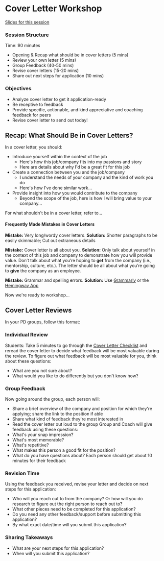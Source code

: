 # Cover Letter Workshop

[Slides for this session](https://docs.google.com/presentation/d/16WIW5ERLI_tP1SNl0JcgOnv23Vzd7EYCFrmMDqijzR4/edit?usp=sharing)

### Session Structure
Time: 90 minutes

* Opening & Recap what should be in cover letters (5 mins)
* Review your own letter (5 mins)
* Group Feedback (40-50 mins)
* Revise cover letters (15-20 mins)
* Share out next steps for application (10 mins)

### Objectives
* Analyze cover letter to get it application-ready
* Be receptive to feedback
* Provide specific, actionable, and kind appreciative and coaching feedback for peers
* Revise cover letter to send out today!

## Recap: What Should Be in Cover Letters?
In a cover letter, you should:

* Introduce yourself within the context of the job
    * Here's how this job/company fits into my passions and story
    * Here are details about why I'd be a great fit for this job
* Create a connection between you and the job/company
    * I understand the needs of your company and the kind of work you do
    * Here's how I've done similar work...
* Provide insight into how you would contribute to the company
    * Beyond the scope of the job, here is how I will bring value to your company...
    
For what shouldn't be in a cover letter, refer to...
#### Frequently Made Mistakes in Cover Letters

**Mistake:** Very long/wordy cover letters. **Solution:** Shorter paragraphs to be easily skimmable; Cut out extraneous details 

**Mistake:** Cover letter is all about you. **Solution:** Only talk about yourself in the context of this job and company to demonstrate how you will provide value. Don’t talk about what you’re hoping to **get** from the company (i.e., mentorship, culture, etc.). The letter should be all about what you’re going to **give** the company as an employee.

**Mistake:** Grammar and spelling errors. **Solution:** Use [Grammarly](https://www.grammarly.com/) or the [Hemingway App](http://www.hemingwayapp.com/) 
    
Now we're ready to workshop...
 
## Cover Letter Reviews
In your PD groups, follow this format:

### Individual Review
Students: Take 5 minutes to go through the [Cover Letter Checklist](/module_four/cover_letter_checklist.md) and reread the cover letter to decide what feedback will be most valuable during the review. To figure out what feedback will be most valuable for you, think about these questions:
   * What are you not sure about?
   * What would you like to do differently but you don't know how?

### Group Feedback
Now going around the group, each person will:
   * Share a brief overview of the company and position for which they're applying; share the link to the position if able
   * Share what kind of feedback they're most interested in
   * Read the cover letter out loud to the group
Group and Coach will give feedback using these questions:
   * What's your snap impression?
   * What's most memorable?
   * What's repetitive? 
   * What makes this person a good fit for the position?
   * What do you have questions about?
Each person should get about 10 minutes for their feedback

### Revision Time
Using the feedback you received, revise your letter and decide on next steps for this application:

* Who will you reach out to from the company? Or how will you do research to figure out the right person to reach out to?
* What other pieces need to be completed for this application?
* Do you need any other feedback/support before submitting this application?
* By what exact date/time will you submit this application?

### Sharing Takeaways
* What are your next steps for this application?
* When will you submit this application?
